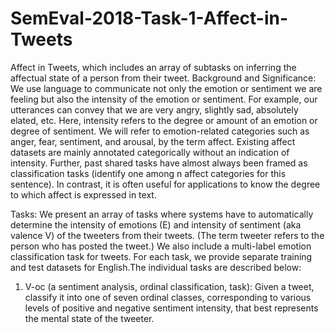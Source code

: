 # SemEval-2018-Task-1-Affect-in-Tweets
Affect in Tweets, which includes an array of subtasks on inferring the affectual state of a person from their tweet.
Background and Significance: We use language to communicate not only the emotion or sentiment we are feeling but also the intensity of the emotion or sentiment. For example, our utterances can convey that we are very angry, slightly sad, absolutely elated, etc. Here, intensity refers to the degree or amount of an emotion or degree of sentiment. We will refer to emotion-related categories such as anger, fear, sentiment, and arousal, by the term affect. Existing affect datasets are mainly annotated categorically without an indication of intensity. Further, past shared tasks have almost always been framed as classification tasks (identify one among n affect categories for this sentence). In contrast, it is often useful for applications to know the degree to which affect is expressed in text.

Tasks: We present an array of tasks where systems have to automatically determine the intensity of emotions (E) and intensity of sentiment (aka valence V) of the tweeters from their tweets. (The term tweeter refers to the person who has posted the tweet.) We also include a multi-label emotion classification task for tweets. For each task, we provide separate training and test datasets for English.The individual tasks are described below:

1. V-oc (a sentiment analysis, ordinal classification, task): Given a tweet, classify it into one of seven ordinal classes, corresponding to various levels of positive and negative sentiment intensity, that best represents the mental state of the tweeter.
